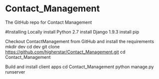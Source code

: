 # Contact_Management
The GitHub repo for Contact Management

#Installing Locally
install Python 2.7
install Django 1.9.3
install pip

Checkout ContactManagement from GitHub and install the requirements
mkdir dev
cd dev
git clone https://github.com/higherstar/Contact_Management.git
cd Contact_Management

Build and install client apps
cd Contact_Management
python manage.py runserver